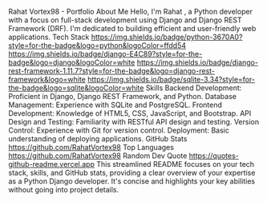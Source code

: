 Rahat Vortex98 - Portfolio
About Me
Hello, I'm Rahat , a Python developer with a focus on full-stack development using Django and Django REST Framework (DRF). I'm dedicated to building efficient and user-friendly web applications.
Tech Stack
https://img.shields.io/badge/python-3670A0?style=for-the-badge&logo=python&logoColor=ffdd54 https://img.shields.io/badge/django-E4C89?style=for-the-badge&logo=django&logoColor=white https://img.shields.io/badge/django-rest-framework-1.11.7?style=for-the-badge&logo=django-rest-framework&logo=white https://img.shields.io/badge/sqlite-3.34?style=for-the-badge&logo=sqlite&logoColor=white
Skills
Backend Development: Proficient in Django, Django REST Framework, and Python.
Database Management: Experience with SQLite and PostgreSQL.
Frontend Development: Knowledge of HTML5, CSS, JavaScript, and Bootstrap.
API Design and Testing: Familiarity with RESTful API design and testing.
Version Control: Experience with Git for version control.
Deployment: Basic understanding of deploying applications.
GitHub Stats
https://github.com/RahatVortex98
Top Languages
https://github.com/RahatVortex98
Random Dev Quote
https://quotes-github-readme.vercel.app
This streamlined README focuses on your tech stack, skills, and GitHub stats, providing a clear overview of your expertise as a Python Django developer. It's concise and highlights your key abilities without going into project details.
